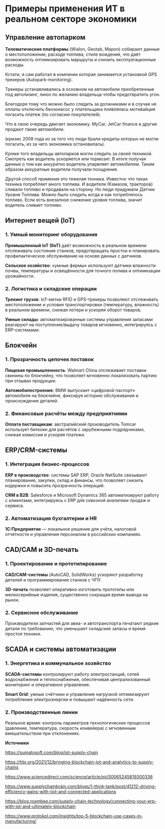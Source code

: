 # Примеры применения ИТ в реальном секторе экономики


## Управление автопарком

**Телематические платформы** (Wialon, Geotab, Mapon) собирают данные о местоположении, расходе топлива, стиле вождения, что даёт возможность оптимизировать маршруты и снизить эксплуатационные расходы.

Кстати, я сам работал в компании которая занимается установкой GPS трекеров (Autopark-monitoring).

Трекеры устанавливались в основном на автомобили приобретенные под автолизинг, лиюо по желанию владельца чтобы предотвратить угон.

Благодоря тому что можно было следить за должниками и в случае не оплаты отключить бензонасос у плательщика появлялась мотивайция погасить платеж 
(по согласию покупателей).

Что в свою очередь двигает экономику.
MyCar, JetCar finance и другие продают такие автомобили.

(кризис 2008 года из за того что люди брали кредиты которых не могли погасить, из за чего экономика остановилась).

Кроме того владельцы автопарков могли следить за своей техникой. Смотреть как водитель ускоряется или тормозит. В итоге получая данные о том как аккуратно водитель упарвляет автомобилем. Таким образом аккуратные водители получали поощрения.

Другой способ примения это тяжелая техника. Известно что такая техника потребляет много топлива. И водители (Камазов, тракторов) сливали топливо и продавали на сторону. Но люди придумали Датчик Уровня Топлива. Можно было следить когда и как потреблялось топливо. Если есть внезапное снижение уровня топлива, значит водитель сливает топливо.


## Интернет вещей (IoT)

### 1. Умный мониторинг оборудования

**Промышленный IoT (IIoT)** даёт возможность в реальном времени отслеживать состояние станков, предотвращать простои и планировать профилактическое обслуживание на основе данных с датчиков.

**Сельское хозяйство**: «умные фермы» используют датчики влажности почвы, температуры и освещённости для точного полива и оптимизации урожайности.

### 2. Логистика и складские операции

**Трекинг грузов**: IoT-метки RFID и GPS-трекеры позволяют отслеживать местоположение и условия транспортировки (температуру, влажность) в реальном времени, снижая потери и ускоряя оборот товаров.

**Умные склады**: автоматизированные системы управления запасами реагируют на поступление/выдачу товаров мгновенно, интегрируясь с ERP-системами. 

## Блокчейн

### 1. Прозрачность цепочек поставок

**Пищевая промышленность**: Walmart China отслеживает поставки свинины по блокчейну, что позволяет мгновенно локализовать партию при отзывах продукции.

**Автомобилестроение**: BMW выпускает «цифровой паспорт» автомобиля на блокчейне, фиксируя историю обслуживания и происхождение деталей.

### 2. Финансовые расчёты между предприятиями

**Оплата поставщикам**: австралийский производитель Tomcar использует биткоин для расчётов с зарубежными подрядчиками, снижая комиссии и ускоряя платежи.

## ERP/CRM-системы

### 1. Интеграция бизнес-процессов

**ERP в производстве**: системы SAP ERP, Oracle NetSuite связывают планирование, закупки, склад и финансы, что позволяет снизить издержки и повысить прозрачность операций.

**CRM в B2B**: Salesforce и Microsoft Dynamics 365 автоматизируют работу с клиентами, интегрируясь с ERP для сквозной аналитики продаж и сервиса.

### 2. Автоматизация бухгалтерии и HR

**1C:Предприятие** — локальное решение для учёта, налоговой отчётности и управления персоналом в российских компаниях.

## CAD/CAM и 3D-печать

### 1. Проектирование и прототипирование

**CAD/CAM-системы** (AutoCAD, SolidWorks) ускоряют разработку деталей и программирование станков с ЧПУ.

**3D-печать** позволяет оперативно изготовить прототипы или мелкосерийные изделия, существенно сокращая время вывода на рынок.

### 2. Сервисное обслуживание

Производители запчастей для авиа- и автотранспорта печатают редкие детали по требованию, что уменьшает складские запасы и время простоя техники.

## SCADA и системы автоматизации

### 1. Энергетика и коммунальное хозяйство

**SCADA-системы** контролируют работу электростанций, сетей водоснабжения и теплоснабжения, обеспечивая централизованный мониторинг и оперативное управление.

**Smart Grid**: умные счётчики и управление нагрузкой оптимизируют потребление электроэнергии и повышают надёжность сети.

### 2. Производственные линии

Реальное время: контроль параметров технологических процессов (давление, температура, скорость конвейера) с мгновенным вмешательством при отклонениях.


**Источники**

https://sumatosoft.com/blog/iot-supply-chain

https://hbr.org/2021/12/bringing-blockchain-iot-and-analytics-to-supply-chains

https://www.sciencedirect.com/science/article/pii/S0065245819300336

https://www.supplychainbrain.com/blogs/1-think-tank/post/41212-driving-efficiency-gains-with-iiot-and-connected-applications

https://blog.roambee.com/supply-chain-technology/connecting-your-erp-with-iot-and-ultimately-blockchain

https://www.protokol.com/insights/top-5-blockchain-use-cases-in-manufacturing/
